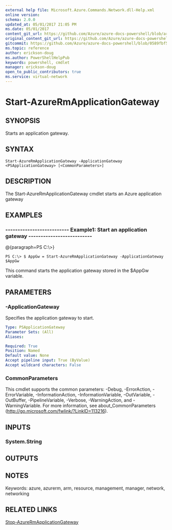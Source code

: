 ```yaml
---
external help file: Microsoft.Azure.Commands.Network.dll-Help.xml
online version:
schema: 2.0.0
updated_at: 05/01/2017 21:05 PM
ms.date: 05/01/2017
content_git_url: https://github.com/Azure/azure-docs-powershell/blob/armsql/azureps-cmdlets-docs/ResourceManager/AzureRM.Network/v2.2.0/Start-AzureRmApplicationGateway.md
original_content_git_url: https://github.com/Azure/azure-docs-powershell/blob/armsql/azureps-cmdlets-docs/ResourceManager/AzureRM.Network/v2.2.0/Start-AzureRmApplicationGateway.md
gitcommit: https://github.com/Azure/azure-docs-powershell/blob/0589fbf53d27e39e0cf445261d29c64fb0859d62
ms.topic: reference
author: erickson-doug
ms.author: PowerShellHelpPub
keywords: powershell, cmdlet
manager: erickson-doug
open_to_public_contributors: true
ms.service: virtual-network
---
```


# Start-AzureRmApplicationGateway

## SYNOPSIS
Starts an application gateway.

## SYNTAX

```
Start-AzureRmApplicationGateway -ApplicationGateway <PSApplicationGateway> [<CommonParameters>]
```

## DESCRIPTION
The Start-AzureRmApplicationGateway cmdlet starts an Azure application gateway

## EXAMPLES

### --------------------------  Example1: Start an application gateway  --------------------------
@{paragraph=PS C:\\\>}



```
PS C:\> $ AppGw = Start-AzureRmApplicationGateway -ApplicationGateway $AppGw
```

This command starts the application gateway stored in the $AppGw variable.

## PARAMETERS

### -ApplicationGateway
Specifies the application gateway to start.

```yaml
Type: PSApplicationGateway
Parameter Sets: (All)
Aliases: 

Required: True
Position: Named
Default value: None
Accept pipeline input: True (ByValue)
Accept wildcard characters: False
```

### CommonParameters
This cmdlet supports the common parameters: -Debug, -ErrorAction, -ErrorVariable, -InformationAction, -InformationVariable, -OutVariable, -OutBuffer, -PipelineVariable, -Verbose, -WarningAction, and -WarningVariable. For more information, see about_CommonParameters (http://go.microsoft.com/fwlink/?LinkID=113216).

## INPUTS

### System.String

## OUTPUTS

## NOTES
Keywords: azure, azurerm, arm, resource, management, manager, network, networking

## RELATED LINKS

[Stop-AzureRmApplicationGateway]()

